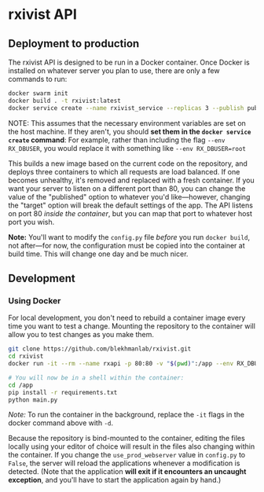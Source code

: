# rxivist API

## Deployment to production
The rxivist API is designed to be run in a Docker container. Once Docker is installed on whatever server you plan to use, there are only a few commands to run:

```sh
docker swarm init
docker build . -t rxivist:latest
docker service create --name rxivist_service --replicas 3 --publish published=80,target=80 --env RX_DBUSER --env RX_DBPASSWORD --env RX_DBHOST rxivist:latest
```
NOTE: This assumes that the necessary environment variables are set on the host machine. If they aren't, you should **set them in the `docker service create` command**: For example, rather than including the flag `--env RX_DBUSER`, you would replace it with something like `--env RX_DBUSER=root`

This builds a new image based on the current code on the repository, and deploys three containers to which all requests are load balanced. If one becomes unhealthy, it's removed and replaced with a fresh container. If you want your server to listen on a different port than 80, you can change the value of the "published" option to whatever you'd like—however, changing the "target" option will break the default settings of the app. The API listens on port 80 *inside the container*, but you can map that port to whatever host port you wish.

**Note:** You'll want to modify the `config.py` file *before* you run `docker build`, not after—for now, the configuration must be copied into the container at build time. This will change one day and be much nicer.

## Development

### Using Docker

For local development, you don't need to rebuild a container image every time you want to test a change. Mounting the repository to the container will allow you to test changes as you make them.

```sh
git clone https://github.com/blekhmanlab/rxivist.git
cd rxivist
docker run -it --rm --name rxapi -p 80:80 -v "$(pwd)":/app --env RX_DBUSER --env RX_DBPASSWORD --env RX_DBHOST python:slim bash

# You will now be in a shell within the container:
cd /app
pip install -r requirements.txt
python main.py
```

*Note:* To run the container in the background, replace the `-it` flags in the docker command above with `-d`.

Because the repository is bind-mounted to the container, editing the files locally using your editor of choice will result in the files also changing within the container. If you change the `use_prod_webserver` value in `config.py` to `False`, the server will reload the applications whenever a modification is detected. (Note that the application **will exit if it encounters an uncaught exception**, and you'll have to start the application again by hand.)
